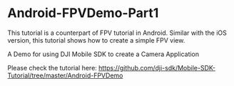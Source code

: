 # Android-FPVDemo-Part1
This tutorial is a counterpart of FPV tutorial in Android. Similar with the iOS version, this tutorial shows how to create a simple FPV view.


A Demo for using DJI Mobile SDK to create a Camera Application

Please check the tutorial here: https://github.com/dji-sdk/Mobile-SDK-Tutorial/tree/master/Android-FPVDemo
